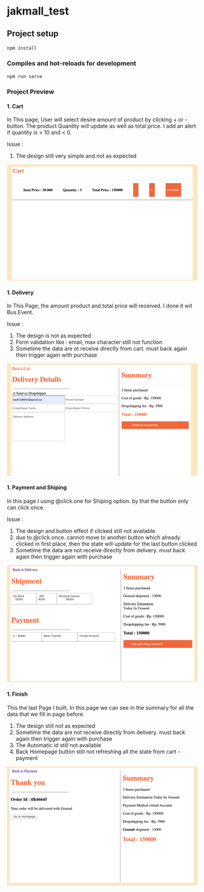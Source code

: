 # jakmall_test

## Project setup
```
npm install
```

### Compiles and hot-reloads for development
```
npm run serve
```

### Project Preview

#### 1. Cart 
In This page, User will select desire amount of product by clicking + or - button. The product Quantity will update as well as total price. I add an alert if quantity is > 10 and < 0. 

Issue : 

1. The design still very simple and not as expected

![this screenshot](src/assets/One.png)

#### 1. Delivery

In This Page, the amount product and total price will received. I done it wit Bus.Event. 

Issue : 

1. The design is not as expected
2. Form validation like : email, max character still not function
3. Sometime the data are ot receive directly from cart. must back again then trigger again with purchase

![this screenshot](src/assets/Two.png)

#### 1. Payment and Shiping



In this page I using @click.one for Shiping option. by that the button only can click once. 

Issue :

1. The design and button effect if clicked still not available
2. due to @click.once. cannot move to another button which already clicked in first place, then the state will update for the last button clicked
3. Sometime the data are not receive directly from delivery. must back again then trigger again with purchase

![this screenshot](src/assets/Three.png)

#### 1. Finish

This the last Page I built. In this page we can see in the summary for all the data that we fill in page before. 

1. The design still not as expected
3. Sometime the data are not receive directly from delivery. must back again then trigger again with purchase
4. The Automatic id still not available
5. Back Homepage button still not refreshing all the state from cart - payment

![this screenshot](src/assets/Four.png)


